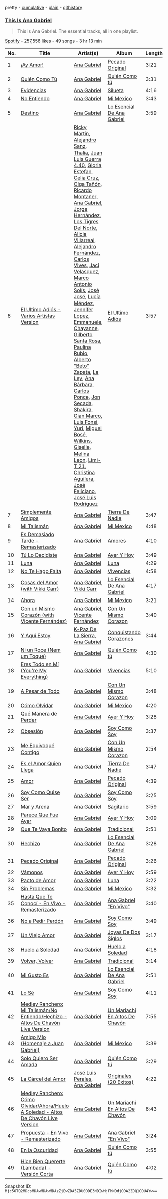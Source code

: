 pretty - [cumulative](/playlists/cumulative/37i9dQZF1DZ06evO2lKeSk.md) - [plain](/playlists/plain/37i9dQZF1DZ06evO2lKeSk) - [githistory](https://github.githistory.xyz/mackorone/spotify-playlist-archive/blob/main/playlists/plain/37i9dQZF1DZ06evO2lKeSk)

### [This Is Ana Gabriel](https://open.spotify.com/playlist/37i9dQZF1DZ06evO2lKeSk)

> This is Ana Gabriel\. The essential tracks, all in one playlist.

[Spotify](https://open.spotify.com/user/spotify) - 257,556 likes - 49 songs - 3 hr 13 min

| No. | Title | Artist(s) | Album | Length |
|---|---|---|---|---|
| 1 | [¡Ay Amor!](https://open.spotify.com/track/0fC6Szw2CX8XZYsydOLmVC) | [Ana Gabriel](https://open.spotify.com/artist/41ESHLayJ5sDKjAOv6cMhe) | [Pecado Original](https://open.spotify.com/album/5JRGlJtz53p6P1qlfrcPxe) | 3:21 |
| 2 | [Quién Como Tú](https://open.spotify.com/track/4hfiDzgfMqtcOiUQpZidBQ) | [Ana Gabriel](https://open.spotify.com/artist/41ESHLayJ5sDKjAOv6cMhe) | [Quién Como tú](https://open.spotify.com/album/6TkpmmUOcvoB76oZdX9f5D) | 3:31 |
| 3 | [Evidencias](https://open.spotify.com/track/5YndFYZkywO0F5taLwCEQR) | [Ana Gabriel](https://open.spotify.com/artist/41ESHLayJ5sDKjAOv6cMhe) | [Silueta](https://open.spotify.com/album/1pmUVsO9cAYP6OmJNho4I0) | 4:16 |
| 4 | [No Entiendo](https://open.spotify.com/track/3bEjAIA1UHtRLX2gq8cO6B) | [Ana Gabriel](https://open.spotify.com/artist/41ESHLayJ5sDKjAOv6cMhe) | [Mi Mexico](https://open.spotify.com/album/0AhHiKGTjvrxCmy3eN4dsa) | 3:43 |
| 5 | [Destino](https://open.spotify.com/track/78KzU9VKRmDrEO6EvZlQRG) | [Ana Gabriel](https://open.spotify.com/artist/41ESHLayJ5sDKjAOv6cMhe) | [Lo Esencial De Ana Gabriel](https://open.spotify.com/album/2bdaZKWu05LqbN8OwJtuPZ) | 3:59 |
| 6 | [El Ultimo Adiós \- Varios Artistas Version](https://open.spotify.com/track/0tzixmHNQfE6S6SirSToxW) | [Ricky Martin](https://open.spotify.com/artist/7slfeZO9LsJbWgpkIoXBUJ), [Alejandro Sanz](https://open.spotify.com/artist/5sUrlPAHlS9NEirDB8SEbF), [Thalia](https://open.spotify.com/artist/23wEWD21D4TPYiJugoXmYb), [Juan Luis Guerra 4.40](https://open.spotify.com/artist/3nlpTZci9O5W8RsNoNH559), [Gloria Estefan](https://open.spotify.com/artist/5IFCkqu9J6xdWeYMk5I889), [Celia Cruz](https://open.spotify.com/artist/2weA6hhVqTIN2gSn9PUB9U), [Olga Tañón](https://open.spotify.com/artist/4pv1Jo4PbYI8LMADJoTWjE), [Ricardo Montaner](https://open.spotify.com/artist/4uoz4FUMvpeyGClFTTDBsD), [Ana Gabriel](https://open.spotify.com/artist/41ESHLayJ5sDKjAOv6cMhe), [Jorge Hernández](https://open.spotify.com/artist/5O2KyWcHYBmjmobgNLumcb), [Los Tigres Del Norte](https://open.spotify.com/artist/3hYtANQYrE6pd2PbtEyTIy), [Alicia Villarreal](https://open.spotify.com/artist/6Hf2g14O2TP25JUNZuvIgn), [Alejandro Fernández](https://open.spotify.com/artist/6sq1yF0OZEWA4xoXVKW1L9), [Carlos Vives](https://open.spotify.com/artist/4vhNDa5ycK0ST968ek7kRr), [Jaci Velasquez](https://open.spotify.com/artist/7MbmKsnvXjl4GA7Dr27kko), [Marco Antonio Solís](https://open.spotify.com/artist/3tJnB0s6c3oXPq1SCCavnd), [José José](https://open.spotify.com/artist/4mN0qcMxWX8oToqfDPM5yV), [Lucía Méndez](https://open.spotify.com/artist/4MbmeIi7C8qe1LboVhdaUN), [Jennifer Lopez](https://open.spotify.com/artist/2DlGxzQSjYe5N6G9nkYghR), [Emmanuele](https://open.spotify.com/artist/7HBONupvCpvcMp1ZxK84Ii), [Chayanne](https://open.spotify.com/artist/1JbemQ1fPt2YmSLjAFhPBv), [Gilberto Santa Rosa](https://open.spotify.com/artist/27vNK840zYq6IfDijHPsv1), [Paulina Rubio](https://open.spotify.com/artist/1d6dwipPrsFSJVmFTTdFSS), [Alberto "Beto" Zapata](https://open.spotify.com/artist/20VNXin5fi626FsmioiExE), [La Ley](https://open.spotify.com/artist/1ZVoRDO29AlDXiMkRLMZSK), [Ana Bárbara](https://open.spotify.com/artist/43qxAkuKFB6fMNSeS5dO7Z), [Carlos Ponce](https://open.spotify.com/artist/4ff5IojFqry4841QjwULTV), [Jon Secada](https://open.spotify.com/artist/10n1KB2sjTrGdyuC83y8jW), [Shakira](https://open.spotify.com/artist/0EmeFodog0BfCgMzAIvKQp), [Gian Marco](https://open.spotify.com/artist/2gDqGAadPIPiA7LtmNn74g), [Luis Fonsi](https://open.spotify.com/artist/4V8Sr092TqfHkfAA5fXXqG), [Yuri](https://open.spotify.com/artist/4OgNARLQSC4yy7Dsa5cqxx), [Miguel Bosé](https://open.spotify.com/artist/7mWCSSOYqm4E9mB7V4ot6S), [Wilkins](https://open.spotify.com/artist/5Awnuu794580X3uHQGx78O), [Giselle](https://open.spotify.com/artist/5gr23KYBk2FyIBx5xpHVjE), [Melina Leon](https://open.spotify.com/artist/5oj50e6WeS3yFv92YDOfXA), [Limi\-T 21](https://open.spotify.com/artist/5j8Q0VC4Be4yhcQ1tf8Sh7), [Christina Aguilera](https://open.spotify.com/artist/1l7ZsJRRS8wlW3WfJfPfNS), [José Feliciano](https://open.spotify.com/artist/7K78lVZ8XzkjfRSI7570FF), [José Luis Rodríguez](https://open.spotify.com/artist/15YnmlNukYCFvwaFnoDwwV) | [El Ultimo Adiós](https://open.spotify.com/album/1Tz1WfJZkvWPhyFHWAzZLo) | 3:57 |
| 7 | [Simplemente Amigos](https://open.spotify.com/track/10PwPpr7BBxYon3pwS7k5G) | [Ana Gabriel](https://open.spotify.com/artist/41ESHLayJ5sDKjAOv6cMhe) | [Tierra De Nadie](https://open.spotify.com/album/3gV3uvJ1HSYVM88Tsh1DHi) | 3:47 |
| 8 | [Mi Talismán](https://open.spotify.com/track/6CYf0PlFE36q772z8qrZrT) | [Ana Gabriel](https://open.spotify.com/artist/41ESHLayJ5sDKjAOv6cMhe) | [Mi Mexico](https://open.spotify.com/album/0AhHiKGTjvrxCmy3eN4dsa) | 4:48 |
| 9 | [Es Demasiado Tarde \- Remasterizado](https://open.spotify.com/track/7wt6xHEIxuKlqCq2YurOLO) | [Ana Gabriel](https://open.spotify.com/artist/41ESHLayJ5sDKjAOv6cMhe) | [Amores](https://open.spotify.com/album/6Ly5W4bSP2Ouud8yYP2VtU) | 4:10 |
| 10 | [Tú Lo Decidiste](https://open.spotify.com/track/1uDXGhm8Wgwpmzgm8k1F7r) | [Ana Gabriel](https://open.spotify.com/artist/41ESHLayJ5sDKjAOv6cMhe) | [Ayer Y Hoy](https://open.spotify.com/album/301WAwIJ2sSfY8I4Jwujqm) | 3:49 |
| 11 | [Luna](https://open.spotify.com/track/64qCBHI5L54SUOZQfGFYcg) | [Ana Gabriel](https://open.spotify.com/artist/41ESHLayJ5sDKjAOv6cMhe) | [Luna](https://open.spotify.com/album/7vAsW66jMph541o9EYE9b0) | 4:29 |
| 12 | [No Te Hago Falta](https://open.spotify.com/track/6wwlTwsmum6s8nHDR2q7QQ) | [Ana Gabriel](https://open.spotify.com/artist/41ESHLayJ5sDKjAOv6cMhe) | [Vivencias](https://open.spotify.com/album/6DVtXmghv4ZqMbnxWFJs7J) | 4:58 |
| 13 | [Cosas del Amor \(with Vikki Carr\)](https://open.spotify.com/track/4BBJezanyqAj6rRC1fKIg4) | [Ana Gabriel](https://open.spotify.com/artist/41ESHLayJ5sDKjAOv6cMhe), [Vikki Carr](https://open.spotify.com/artist/3tM3DTmG7ahfACzwqtazLD) | [Lo Esencial De Ana Gabriel](https://open.spotify.com/album/2bdaZKWu05LqbN8OwJtuPZ) | 4:17 |
| 14 | [Ahora](https://open.spotify.com/track/5UtNsaUhCptZJzw1yIFFdz) | [Ana Gabriel](https://open.spotify.com/artist/41ESHLayJ5sDKjAOv6cMhe) | [Mi Mexico](https://open.spotify.com/album/0AhHiKGTjvrxCmy3eN4dsa) | 3:21 |
| 15 | [Con un Mismo Corazón \(with Vicente Fernández\)](https://open.spotify.com/track/6t0DlWn7pzC1ByYcRlWQhG) | [Ana Gabriel](https://open.spotify.com/artist/41ESHLayJ5sDKjAOv6cMhe), [Vicente Fernández](https://open.spotify.com/artist/4PPoI9LuYeFX8V674Z1R6l) | [Con Un Mismo Corazon](https://open.spotify.com/album/40hluezOWA4jSt7E0PePHT) | 3:40 |
| 16 | [Y Aquí Estoy](https://open.spotify.com/track/2fKimbKY2cu68b63kYODbB) | [K\-Paz De La Sierra](https://open.spotify.com/artist/1TCSet7pGZCDkcXCOzH359), [Ana Gabriel](https://open.spotify.com/artist/41ESHLayJ5sDKjAOv6cMhe) | [Conquistando Corazones](https://open.spotify.com/album/2sVo3Q8BIKVwRtgplt6YYP) | 3:44 |
| 17 | [Ni un Roce \(Nem um Toque\)](https://open.spotify.com/track/0h9tN3D3jMLv4P9xwcUwDG) | [Ana Gabriel](https://open.spotify.com/artist/41ESHLayJ5sDKjAOv6cMhe) | [Quién Como tú](https://open.spotify.com/album/6TkpmmUOcvoB76oZdX9f5D) | 4:30 |
| 18 | [Eres Todo en Mí \(You're My Everything\)](https://open.spotify.com/track/26N4opVvRLaaCq61NkZeD2) | [Ana Gabriel](https://open.spotify.com/artist/41ESHLayJ5sDKjAOv6cMhe) | [Vivencias](https://open.spotify.com/album/6DVtXmghv4ZqMbnxWFJs7J) | 5:10 |
| 19 | [A Pesar de Todo](https://open.spotify.com/track/5f3AqtwIWpWW9Oq31AJHNd) | [Ana Gabriel](https://open.spotify.com/artist/41ESHLayJ5sDKjAOv6cMhe) | [Con Un Mismo Corazon](https://open.spotify.com/album/40hluezOWA4jSt7E0PePHT) | 3:48 |
| 20 | [Cómo Olvidar](https://open.spotify.com/track/3pCUxgW9zVi8vjZdZP6KOQ) | [Ana Gabriel](https://open.spotify.com/artist/41ESHLayJ5sDKjAOv6cMhe) | [Mi Mexico](https://open.spotify.com/album/0AhHiKGTjvrxCmy3eN4dsa) | 4:20 |
| 21 | [Qué Manera de Perder](https://open.spotify.com/track/1Tntl6GISO58wXuQ7bxXcg) | [Ana Gabriel](https://open.spotify.com/artist/41ESHLayJ5sDKjAOv6cMhe) | [Ayer Y Hoy](https://open.spotify.com/album/301WAwIJ2sSfY8I4Jwujqm) | 3:28 |
| 22 | [Obsesión](https://open.spotify.com/track/7sqhD28PN9cK1QPzkZf9NF) | [Ana Gabriel](https://open.spotify.com/artist/41ESHLayJ5sDKjAOv6cMhe) | [Soy Como Soy](https://open.spotify.com/album/32VCHqymjw33HvCc42QrTV) | 3:37 |
| 23 | [Me Equivoqué Contigo](https://open.spotify.com/track/55ZDD5T3EzXPyCaTSRoFkL) | [Ana Gabriel](https://open.spotify.com/artist/41ESHLayJ5sDKjAOv6cMhe) | [Con Un Mismo Corazon](https://open.spotify.com/album/40hluezOWA4jSt7E0PePHT) | 2:54 |
| 24 | [Es el Amor Quien Llega](https://open.spotify.com/track/4GLtNEcq1Mg4SwyxRFhP2o) | [Ana Gabriel](https://open.spotify.com/artist/41ESHLayJ5sDKjAOv6cMhe) | [Tierra De Nadie](https://open.spotify.com/album/1qgBllFM7eTrDU1NChzk1I) | 3:47 |
| 25 | [Amor](https://open.spotify.com/track/07hLFDNfRR8m01VGSfedDV) | [Ana Gabriel](https://open.spotify.com/artist/41ESHLayJ5sDKjAOv6cMhe) | [Pecado Original](https://open.spotify.com/album/5JRGlJtz53p6P1qlfrcPxe) | 4:39 |
| 26 | [Soy Como Quise Ser](https://open.spotify.com/track/4fbkYivlblH2hmA4ezlscp) | [Ana Gabriel](https://open.spotify.com/artist/41ESHLayJ5sDKjAOv6cMhe) | [Soy Como Soy](https://open.spotify.com/album/32VCHqymjw33HvCc42QrTV) | 3:25 |
| 27 | [Mar y Arena](https://open.spotify.com/track/1HbyxkzMjXKIuyiZ5Xn4nB) | [Ana Gabriel](https://open.spotify.com/artist/41ESHLayJ5sDKjAOv6cMhe) | [Sagitario](https://open.spotify.com/album/05tHWQm1uJIo6FxQ9xzygd) | 3:59 |
| 28 | [Parece Que Fue Ayer](https://open.spotify.com/track/5MkNQI9rEUD8zT85XglkOp) | [Ana Gabriel](https://open.spotify.com/artist/41ESHLayJ5sDKjAOv6cMhe) | [Ayer Y Hoy](https://open.spotify.com/album/301WAwIJ2sSfY8I4Jwujqm) | 3:09 |
| 29 | [Que Te Vaya Bonito](https://open.spotify.com/track/6Snjz4mK1CuiOmewSTqMmi) | [Ana Gabriel](https://open.spotify.com/artist/41ESHLayJ5sDKjAOv6cMhe) | [Tradicional](https://open.spotify.com/album/2EvZqG7DjCR20upF0TPSPG) | 2:51 |
| 30 | [Hechizo](https://open.spotify.com/track/3BrrnpQ2p1WeXmtNYs5b0D) | [Ana Gabriel](https://open.spotify.com/artist/41ESHLayJ5sDKjAOv6cMhe) | [Lo Esencial De Ana Gabriel](https://open.spotify.com/album/2bdaZKWu05LqbN8OwJtuPZ) | 3:28 |
| 31 | [Pecado Original](https://open.spotify.com/track/5CrGr84BzO78tyP7soQgbo) | [Ana Gabriel](https://open.spotify.com/artist/41ESHLayJ5sDKjAOv6cMhe) | [Pecado Original](https://open.spotify.com/album/5JRGlJtz53p6P1qlfrcPxe) | 3:26 |
| 32 | [Vámonos](https://open.spotify.com/track/6qxQMPMbwn8l5CuPeTRa7O) | [Ana Gabriel](https://open.spotify.com/artist/41ESHLayJ5sDKjAOv6cMhe) | [Ayer Y Hoy](https://open.spotify.com/album/301WAwIJ2sSfY8I4Jwujqm) | 2:59 |
| 33 | [Pacto de Amor](https://open.spotify.com/track/1rbcpg93budzDfOKQ2CAOb) | [Ana Gabriel](https://open.spotify.com/artist/41ESHLayJ5sDKjAOv6cMhe) | [Luna](https://open.spotify.com/album/70fbl3TF1Eht9jXFBK8Mjt) | 3:22 |
| 34 | [Sin Problemas](https://open.spotify.com/track/4HwzXu4xaoUQUb4SFq3CPl) | [Ana Gabriel](https://open.spotify.com/artist/41ESHLayJ5sDKjAOv6cMhe) | [Mi Mexico](https://open.spotify.com/album/0AhHiKGTjvrxCmy3eN4dsa) | 3:32 |
| 35 | [Hasta Que Te Conocí \- En Vivo \- Remasterizado](https://open.spotify.com/track/09ecAy3dQdxRUlNm5ogVHp) | [Ana Gabriel](https://open.spotify.com/artist/41ESHLayJ5sDKjAOv6cMhe) | [Ana Gabriel "En Vivo"](https://open.spotify.com/album/7o9mXBmfcf34lmwAmCjLet) | 3:40 |
| 36 | [No a Pedir Perdón](https://open.spotify.com/track/7jhGpbLaAo99bQbEW1zhhM) | [Ana Gabriel](https://open.spotify.com/artist/41ESHLayJ5sDKjAOv6cMhe) | [Soy Como Soy](https://open.spotify.com/album/32VCHqymjw33HvCc42QrTV) | 3:49 |
| 37 | [Un Viejo Amor](https://open.spotify.com/track/3DReAwTPRU1HNKEhLK09iU) | [Ana Gabriel](https://open.spotify.com/artist/41ESHLayJ5sDKjAOv6cMhe) | [Joyas De Dos Siglos](https://open.spotify.com/album/61OaHiemzBG4mL8F2tV05e) | 3:17 |
| 38 | [Huelo a Soledad](https://open.spotify.com/track/35PkxnclKnVvmBdCWTptRb) | [Ana Gabriel](https://open.spotify.com/artist/41ESHLayJ5sDKjAOv6cMhe) | [Huelo a Soledad](https://open.spotify.com/album/5xD5oy4TOypY7oeR4xY0oe) | 4:18 |
| 39 | [Volver, Volver](https://open.spotify.com/track/4Hs73YfAFeRmnLondZLt63) | [Ana Gabriel](https://open.spotify.com/artist/41ESHLayJ5sDKjAOv6cMhe) | [Tradicional](https://open.spotify.com/album/2EvZqG7DjCR20upF0TPSPG) | 3:14 |
| 40 | [Mi Gusto Es](https://open.spotify.com/track/7nxcuxZdkAtkrTkleoUi9S) | [Ana Gabriel](https://open.spotify.com/artist/41ESHLayJ5sDKjAOv6cMhe) | [Lo Esencial De Ana Gabriel](https://open.spotify.com/album/2bdaZKWu05LqbN8OwJtuPZ) | 2:51 |
| 41 | [Lo Sé](https://open.spotify.com/track/0Hck3EapnJ8Zcot91KM2XH) | [Ana Gabriel](https://open.spotify.com/artist/41ESHLayJ5sDKjAOv6cMhe) | [Soy Como Soy](https://open.spotify.com/album/32VCHqymjw33HvCc42QrTV) | 4:11 |
| 42 | [Medley Ranchero: Mi Talismán/No Entiendo/Hechizo \- Altos De Chavón Live Version](https://open.spotify.com/track/4Jw0iZI9fjtoKIHDDlkcEg) | [Ana Gabriel](https://open.spotify.com/artist/41ESHLayJ5sDKjAOv6cMhe) | [Un Mariachi En Altos De Chavón](https://open.spotify.com/album/0wcRCPlAtWszZ2QzRUnbpB) | 7:55 |
| 43 | [Amigo Mío \(Homenaje a Juan Gabriel\)](https://open.spotify.com/track/0AVNZGGgCp8YCwWOZWQ2PH) | [Ana Gabriel](https://open.spotify.com/artist/41ESHLayJ5sDKjAOv6cMhe) | [Mi Mexico](https://open.spotify.com/album/0AhHiKGTjvrxCmy3eN4dsa) | 3:39 |
| 44 | [Solo Quiero Ser Amada](https://open.spotify.com/track/3hHZV1O1yWYzxSczYEow2d) | [Ana Gabriel](https://open.spotify.com/artist/41ESHLayJ5sDKjAOv6cMhe) | [Quién Como tú](https://open.spotify.com/album/6TkpmmUOcvoB76oZdX9f5D) | 3:29 |
| 45 | [La Cárcel del Amor](https://open.spotify.com/track/0Z7ZdI3JNqqVJBYz0xFQoF) | [José Luis Perales](https://open.spotify.com/artist/5RwfJb8wxN1fuodcPORVxP), [Ana Gabriel](https://open.spotify.com/artist/41ESHLayJ5sDKjAOv6cMhe) | [Originales \(20 Exitos\)](https://open.spotify.com/album/5VFfSX0PMM5YbDGHf4j9uc) | 4:22 |
| 46 | [Medley Ranchero: Cómo Olvidar/Ahora/Huelo A Soledad \- Altos De Chavón Live Version](https://open.spotify.com/track/0TSOI5YfqnpfuxqoAXvvA8) | [Ana Gabriel](https://open.spotify.com/artist/41ESHLayJ5sDKjAOv6cMhe) | [Un Mariachi En Altos De Chavón](https://open.spotify.com/album/0wcRCPlAtWszZ2QzRUnbpB) | 6:43 |
| 47 | [Propuesta \- En Vivo \- Remasterizado](https://open.spotify.com/track/5SDff61AfRGrIpxLIZkiBW) | [Ana Gabriel](https://open.spotify.com/artist/41ESHLayJ5sDKjAOv6cMhe) | [Ana Gabriel "En Vivo"](https://open.spotify.com/album/7o9mXBmfcf34lmwAmCjLet) | 3:24 |
| 48 | [En la Oscuridad](https://open.spotify.com/track/3oiN2kkGwsyicthwPQtdYN) | [Ana Gabriel](https://open.spotify.com/artist/41ESHLayJ5sDKjAOv6cMhe) | [Quién Como tú](https://open.spotify.com/album/6TkpmmUOcvoB76oZdX9f5D) | 3:55 |
| 49 | [Hice Bien Quererte \(Lambada\) \- Versión Corta](https://open.spotify.com/track/3M7phO34hRzD2bEPZCXeVk) | [Ana Gabriel](https://open.spotify.com/artist/41ESHLayJ5sDKjAOv6cMhe) | [Quién Como tú](https://open.spotify.com/album/6TkpmmUOcvoB76oZdX9f5D) | 4:02 |

Snapshot ID: `Mjc5OTQ2MDcsMDAwMDAwMDAzZjEwZDA5ZDU0ODE3NDIwMjFhNDdjODA2ZDQ1ODU4Yw==`
